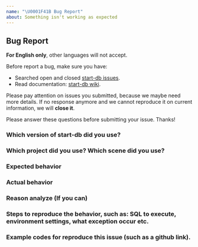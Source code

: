 ```yaml
---
name: "\U0001F41B Bug Report"
about: Something isn't working as expected
---
```


## Bug Report

**For English only**, other languages will not accept.

Before report a bug, make sure you have:

- Searched open and closed [start-db issues](https://github.com/Spatio-Temporal-Lab/start-db/issues).
- Read documentation: [start-db wiki](https://github.com/Spatio-Temporal-Lab/start-db/wiki).

Please pay attention on issues you submitted, because we maybe need more details.
If no response anymore and we cannot reproduce it on current information, we will **close it**.

Please answer these questions before submitting your issue. Thanks!

### Which version of start-db did you use?

### Which project did you use? Which scene did you use?

### Expected behavior

### Actual behavior

### Reason analyze (If you can)

### Steps to reproduce the behavior, such as: SQL to execute, environment settings, what exception occur etc.

### Example codes for reproduce this issue (such as a github link).
